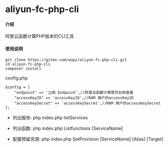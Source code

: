# aliyun-fc-php-cli

#### 介绍
阿里云函数计算PHP版本的CLI工具


#### 使用说明
```
git clone https://gitee.com/wupz/aliyun-fc-php-cli.git
cd aliyun-fc-php-cli
composer install
```

config.php
```
$config = [
    "endpoint" => '公网 Endpoint',//阿里云函数计算首页右侧查看
    "accessKeyID" => 'accessKeyID',//RAM 用户的accessKeyID
    "accessKeySecret" => 'accessKeySecret',//RAM 用户的accessKeySecret
];
```

- 列出服务: php index.php listServices

- 列出函数: php index.php Listfunctions [ServiceName]

- 配置预留资源: php index.php SetProvision [ServiceName] [Alias] [Target]
